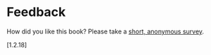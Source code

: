 # Feedback

How did you like this book? Please take a [short, anonymous survey](https://docs.google.com/forms/d/e/1FAIpQLSfx7PtOK9BN0gaF6qCrFbFuY0C5uRtZTKcgf_CGgwtZuUX4MA/viewform).

[1.2.18]
